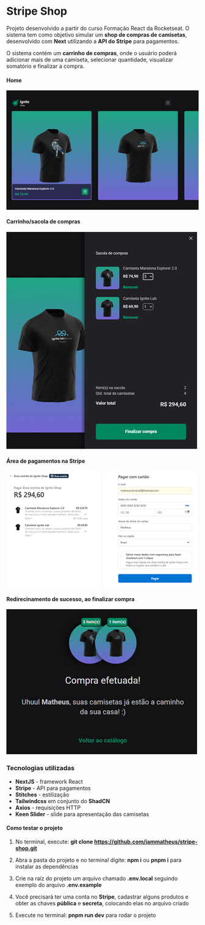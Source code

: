 # Stripe Shop

Projeto desenvolvido a partir do curso Formação React da Rocketseat.
O sistema tem como objetivo simular um **shop de compras de camisetas**, desenvolvido com **Next** utilizando a **API do Stripe** para pagamentos.

O sistema contém um **carrinho de compras**, onde o usuário poderá adicionar mais de uma camiseta, selecionar quantidade, visualizar somatório e finalizar a compra.

#### Home

<img src="./src/assets/home.jpg" alt=""/>

#### Carrinho/sacola de compras

<img src="./src/assets/cart.jpg" alt=""/>

#### Área de pagamentos na Stripe

<img src="./src/assets/payment.jpg" alt=""/>

#### Redirecinamento de sucesso, ao finalizar compra

<img src="./src/assets/success.jpg" alt=""/>

### Tecnologias utilizadas

- **NextJS** - framework React
- **Stripe** - API para pagamentos
- **Stitches** - estilização
- **Tailwindcss** em conjunto do **ShadCN**
- **Axios** - requisições HTTP
- **Keen Slider** - slide para apresentação das camisetas

#### Como testar o projeto

1. No terminal, execute: **git clone https://github.com/iammatheus/stripe-shop.git**

2. Abra a pasta do projeto e no terminal digite: **npm i** ou **pnpm i** para instalar as dependências
3. Crie na raíz do projeto um arquivo chamado **.env.local** seguindo exemplo do arquivo **.env.example**
4. Você precisará ter uma conta no **Stripe**, cadastrar alguns produtos e obter as chaves **pública** e **secreta**, colocando elas no arquivo criado
5. Execute no terminal: **pnpm run dev** para rodar o projeto

